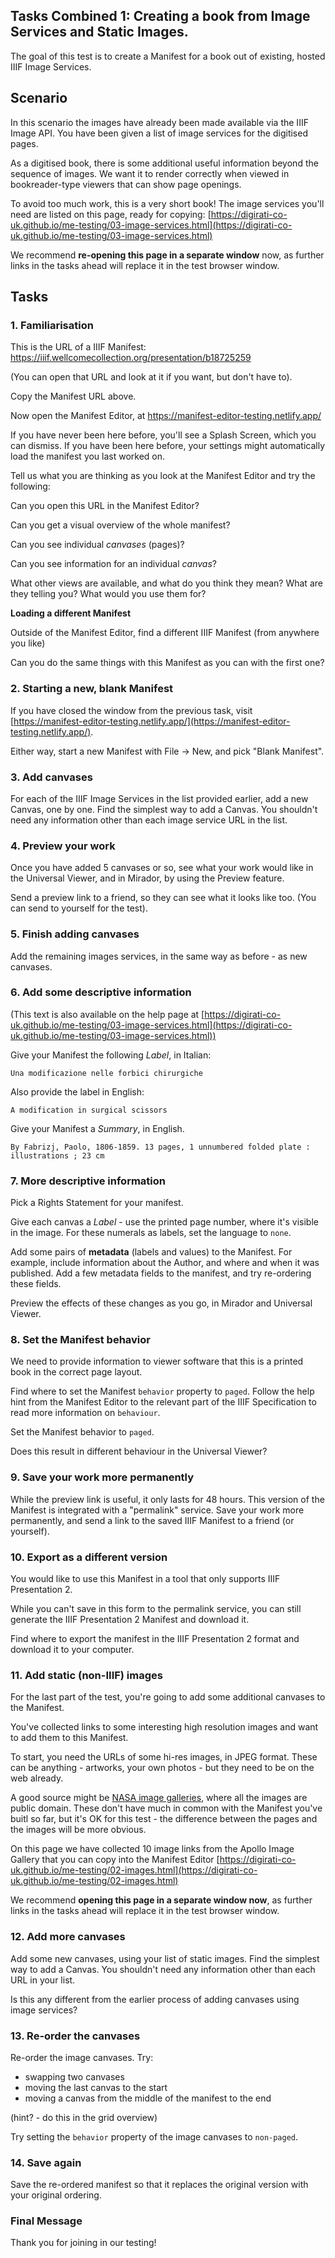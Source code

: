 
## Tasks Combined 1: Creating a book from Image Services and Static Images.

<!-- Welcom message -->
The goal of this test is to create a Manifest for a book out of existing, hosted IIIF Image Services.

## Scenario

In this scenario the images have already been made available via the IIIF Image API. You have been given a list of image services for the digitised pages.

As a digitised book, there is some additional useful information beyond the sequence of images. We want it to render correctly when viewed in bookreader-type viewers that can show page openings.

To avoid too much work, this is a very short book!
The image services you'll need are listed on this page, ready for copying:
[https://digirati-co-uk.github.io/me-testing/03-image-services.html](https://digirati-co-uk.github.io/me-testing/03-image-services.html)

We recommend **re-opening this page in a separate window** now, as further links in the tasks ahead will replace it in the test browser window.

<!--Auto-open URL: https://digirati-co-uk.github.io/me-testing/03-image-services.html-->

## Tasks

### 1. Familiarisation

This is the URL of a IIIF Manifest: 
https://iiif.wellcomecollection.org/presentation/b18725259

(You can open that URL and look at it if you want, but don't have to).

Copy the Manifest URL above.

Now open the Manifest Editor, at
https://manifest-editor-testing.netlify.app/

If you have never been here before, you'll see a Splash Screen, which you can dismiss.
If you have been here before, your settings might automatically load the manifest you last worked on.

Tell us what you are thinking as you look at the Manifest Editor and try the following:

Can you open this URL in the Manifest Editor?

Can you get a visual overview of the whole manifest?

Can you see individual _canvases_ (pages)?

Can you see information for an individual _canvas_?

What other views are available, and what do you think they mean? What are they telling you? 
What would you use them for?

**Loading a different Manifest**

Outside of the Manifest Editor, find a different IIIF Manifest (from anywhere you like)

Can you do the same things with this Manifest as you can with the first one?


### 2. Starting a new, blank Manifest

If you have closed the window from the previous task, visit [https://manifest-editor-testing.netlify.app/](https://manifest-editor-testing.netlify.app/).

Either way, start a new Manifest with File -> New, and pick "Blank Manifest".


### 3. Add canvases

For each of the IIIF Image Services in the list provided earlier, add a new Canvas, one by one.
Find the simplest way to add a Canvas.
You shouldn't need any information other than each image service URL in the list.

### 4. Preview your work

Once you have added 5 canvases or so, see what your work would like in the Universal Viewer, and in Mirador, by using the Preview feature.

Send a preview link to a friend, so they can see what it looks like too. (You can send to yourself for the test).

### 5. Finish adding canvases

Add the remaining images services, in the same way as before - as new canvases.

### 6. Add some descriptive information

(This text is also available on the help page at [https://digirati-co-uk.github.io/me-testing/03-image-services.html](https://digirati-co-uk.github.io/me-testing/03-image-services.html))

Give your Manifest the following _Label_, in Italian:

```
Una modificazione nelle forbici chirurgiche
```

Also provide the label in English:

```
A modification in surgical scissors
```

Give your Manifest a _Summary_, in English.

```
By Fabrizj, Paolo, 1806-1859. 13 pages, 1 unnumbered folded plate : illustrations ; 23 cm
```

### 7. More descriptive information

Pick a Rights Statement for your manifest.

Give each canvas a _Label_ - use the printed page number, where it's visible in the image.
For these numerals as labels, set the language to `none`.

Add some pairs of **metadata** (labels and values) to the Manifest.
For example, include information about the Author, and where and when it was published.
Add a few metadata fields to the manifest, and try re-ordering these fields.

Preview the effects of these changes as you go, in Mirador and Universal Viewer.


### 8. Set the Manifest behavior

We need to provide information to viewer software that this is a printed book in the correct page layout.

Find where to set the Manifest `behavior` property to `paged`.
Follow the help hint from the Manifest Editor to the relevant part of the IIIF Specification to read more information on `behaviour`.

Set the Manifest behavior to `paged`.

Does this result in different behaviour in the Universal Viewer?


### 9. Save your work more permanently

While the preview link is useful, it only lasts for 48 hours. 
This version of the Manifest is integrated with a "permalink" service.
Save your work more permanently, and send a link to the saved IIIF Manifest to a friend (or yourself).


### 10. Export as a different version

You would like to use this Manifest in a tool that only supports IIIF Presentation 2.

While you can't save in this form to the permalink service, you can still generate the IIIF Presentation 2 Manifest and download it.

Find where to export the manifest in the IIIF Presentation 2 format and download it to your computer.

### 11. Add static (non-IIIF) images

For the last part of the test, you're going to add some additional canvases to the Manifest.

You've collected links to some interesting high resolution images and want to add them to this Manifest.

To start, you need the URLs of some hi-res images, in JPEG format. These can be anything - artworks, your own photos - but they need to be on the web already. 

A good source might be [NASA image galleries](https://www.nasa.gov/multimedia/imagegallery/index.html), where all the images are public domain.
These don't have much in common with the Manifest you've buitl so far, but it's OK for this test - the difference between the pages and the images will be more obvious.

On this page we have collected 10 image links from the Apollo Image Gallery that you can copy into the Manifest Editor
[https://digirati-co-uk.github.io/me-testing/02-images.html](https://digirati-co-uk.github.io/me-testing/02-images.html)

We recommend **opening this page in a separate window now**, as further links in the tasks ahead will replace it in the test browser window.

### 12. Add more canvases

Add some new canvases, using your list of static images. 
Find the simplest way to add a Canvas.
You shouldn't need any information other than each URL in your list.

Is this any different from the earlier process of adding canvases using image services?


### 13. Re-order the canvases

Re-order the image canvases. Try:

- swapping two canvases
- moving the last canvas to the start
- moving a canvas from the middle of the manifest to the end

(hint? - do this in the grid overview)

Try setting the `behavior` property of the image canvases to `non-paged`.

### 14. Save again

Save the re-ordered manifest so that it replaces the original version with your original ordering.


### Final Message

Thank you for joining in our testing!